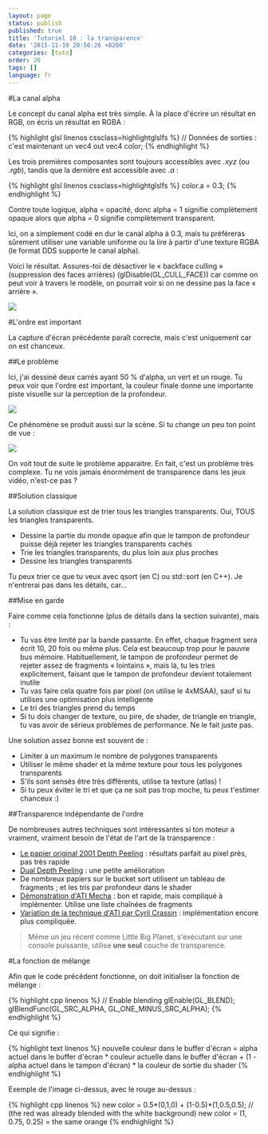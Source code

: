 ```yaml
---
layout: page
status: publish
published: true
title: 'Tutoriel 10 : la transparence'
date: '2015-11-19 20:56:26 +0200'
categories: [tuto]
order: 20
tags: []
language: fr
---
```


#La canal alpha

Le concept du canal alpha est très simple. À la place d'écrire un résultat en RGB, on écris un résultat en RGBA :

{% highlight glsl linenos cssclass=highlightglslfs %}
// Données de sorties : c'est maintenant un vec4 
out vec4 color;
{% endhighlight %}

Les trois premières composantes sont toujours accessibles avec *.xyz* (ou *.rgb*), tandis que la dernière est accessible avec *.a* :

{% highlight glsl linenos cssclass=highlightglslfs %}
color.a = 0.3;
{% endhighlight %}

Contre toute logique, alpha = opacité, donc alpha = 1 signifie complètement opaque alors que alpha = 0 signifie complètement transparent.

Ici, on a simplement codé en dur le canal alpha à 0.3, mais tu préféreras sûrement utiliser une variable uniforme ou la lire à partir d'une texture RGBA (le format DDS supporte le canal alpha).

Voici le résultat. Assures-toi de désactiver le « backface culling » (suppression des faces arrières) (glDisable(GL_CULL_FACE)) car comme on peut voir à travers le modèle, on pourrait voir si on ne dessine pas la face « arrière ».

![]({{site.baseurl}}/assets/images/tuto-10-transparency/transparencyok.png)

#L'ordre est important

La capture d'écran précédente paraît correcte, mais c'est uniquement car on est chanceux.

##Le problème

Ici, j'ai dessiné deux carrés ayant 50 % d'alpha, un vert et un rouge. Tu peux voir que l'ordre est important, la couleur finale donne une importante piste visuelle sur la perception de la profondeur.

![]({{site.baseurl}}/assets/images/tuto-10-transparency/transparencyorder.png)

Ce phénomène se produit aussi sur la scène. Si tu change un peu ton point de vue :

![]({{site.baseurl}}/assets/images/tuto-10-transparency/transparencybad.png)

On voit tout de suite le problème apparaitre.
En fait, c'est un problème très complexe. Tu ne vois jamais énormément de transparence dans les jeux vidéo, n'est-ce pas ?

##Solution classique

La solution classique est de trier tous les triangles transparents. Oui, TOUS les triangles transparents.

* Dessine la partie du monde opaque afin que le tampon de profondeur puisse déjà rejeter les triangles transparents cachés
* Trie les triangles transparents, du plus loin aux plus proches
* Dessine les triangles transparents

Tu peux trier ce que tu veux avec qsort (en C) ou std::sort (en C++). Je n'entrerai pas dans les détails, car...

##Mise en garde

Faire comme cela fonctionne (plus de détails dans la section suivante), mais :

* Tu vas être limité par la bande passante. En effet, chaque fragment sera écrit 10, 20 fois ou même plus. Cela est beaucoup trop pour le pauvre bus mémoire. Habituellement, le tampon de profondeur permet de rejeter assez de fragments « lointains », mais là, tu les tries explicitement, faisant que le tampon de profondeur devient totalement inutile
* Tu vas faire cela quatre fois par pixel (on utilise le 4xMSAA), sauf si tu utilises une optimisation plus intelligente
* Le tri des triangles prend du temps
* Si tu dois changer de texture, ou pire, de shader, de triangle en triangle, tu vas avoir de sérieux problèmes de performance. Ne le fait juste pas.

Une solution assez bonne est souvent de :

* Limiter à un maximum le nombre de polygones transparents
* Utiliser le même shader et la même texture pour tous les polygones transparents
* S'ils sont sensés être très différents, utilise ta texture (atlas) !
* Si tu peux éviter le tri et que ça ne soit pas trop moche, tu peux t'estimer chanceux :)

##Transparence indépendante de l'ordre

De nombreuses autres techniques sont intéressantes si ton moteur a vraiment, vraiment besoin de l'état de l'art de la transparence :

* [Le papier original 2001 Depth Peeling](http://citeseerx.ist.psu.edu/viewdoc/download?doi=10.1.1.18.9286&rep=rep1&type=pdf) : résultats parfait au pixel près, pas très rapide
* [Dual Depth Peeling](http://developer.download.nvidia.com/SDK/10/opengl/src/dual_depth_peeling/doc/DualDepthPeeling.pdf) : une petite amélioration
* De nombreux papiers sur le bucket sort utilisent un tableau de fragments ; et les tris par profondeur dans le shader
* [Démonstration d'ATI Mecha](http://fr.slideshare.net/hgruen/oit-and-indirect-illumination-using-dx11-linked-lists) : bon et rapide, mais compliqué à implémenter. Utilise une liste chaînées de fragments
* [Variation de la technique d'ATI par Cyril Crassin](http://blog.icare3d.org/2010/07/opengl-40-abuffer-v20-linked-lists-of.html) : implémentation encore plus compliquée.

> Même un jeu récent comme Little Big Planet, s'exécutant sur une console puissante, utilise **une seul** couche de transparence.

#La fonction de mélange

Afin que le code précédent fonctionne, on doit initialiser la fonction de mélange :

{% highlight cpp linenos %}
// Enable blending
glEnable(GL_BLEND);
glBlendFunc(GL_SRC_ALPHA, GL_ONE_MINUS_SRC_ALPHA);
{% endhighlight %}

Ce qui signifie :

{% highlight text linenos %}
nouvelle couleur dans le buffer d'écran = 
    alpha actuel dans le buffer d'écran * couleur actuelle dans le buffer d'écran + 
    (1 - alpha actuel dans le tampon d'écran) * la couleur de sortie du shader
{% endhighlight %}

Exemple de l'image ci-dessus, avec le rouge au-dessus :

{% highlight cpp linenos %}
new color = 0.5*(0,1,0) + (1-0.5)*(1,0.5,0.5); // (the red was already blended with the white background)
new color = (1, 0.75, 0.25) = the same orange
{% endhighlight %}
 

 

